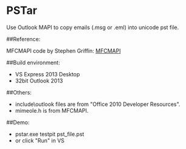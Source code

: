 # PSTar
Use Outlook MAPI to copy emails (.msg or .eml) into unicode pst file.


##Reference:

MFCMAPI code by Stephen Griffin: [MFCMAPI](mfcmapi.codeplex.com)

##Build environment:
- VS Express 2013 Desktop
- 32bit Outlook 2013

##Others:
- include\outlook files are from "Office 2010 Developer Resources".
- mimeole.h is from MFCMAPI.

##Demo:
- pstar.exe testpit pst_file.pst
- or click "Run" in VS
